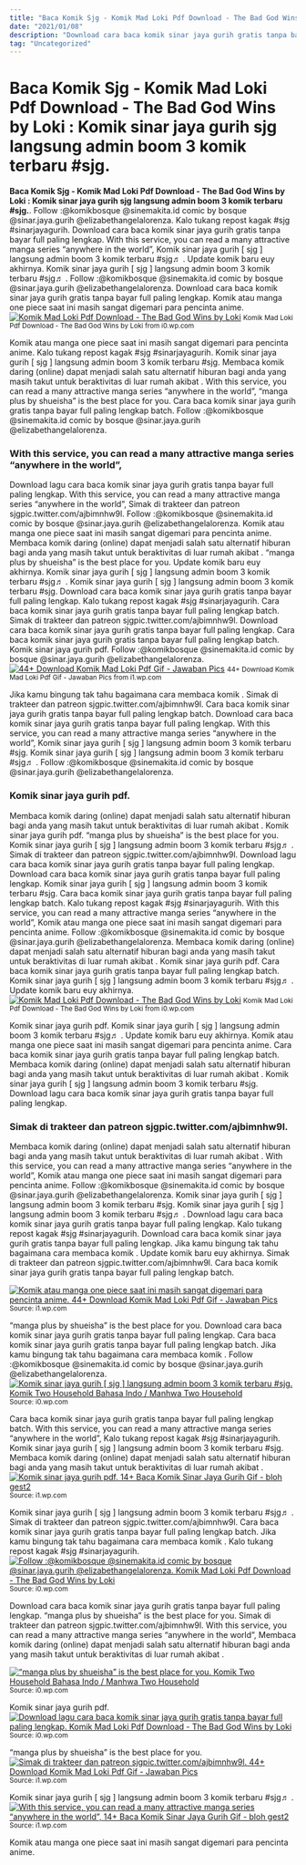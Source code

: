 ```yaml
---
title: "Baca Komik Sjg - Komik Mad Loki Pdf Download - The Bad God Wins by Loki : Komik sinar jaya gurih  sjg  langsung admin boom 3 komik terbaru #sjg."
date: "2021/01/08"
description: "Download cara baca komik sinar jaya gurih gratis tanpa bayar full paling lengkap."
tag: "Uncategorized"
---
```


# Baca Komik Sjg - Komik Mad Loki Pdf Download - The Bad God Wins by Loki : Komik sinar jaya gurih  sjg  langsung admin boom 3 komik terbaru #sjg.
**Baca Komik Sjg - Komik Mad Loki Pdf Download - The Bad God Wins by Loki : Komik sinar jaya gurih  sjg  langsung admin boom 3 komik terbaru #sjg.**. Follow :@komikbosque @sinemakita.id comic by bosque @sinar.jaya.gurih @elizabethangelalorenza. Kalo tukang repost kagak #sjg #sinarjayagurih. Download cara baca komik sinar jaya gurih gratis tanpa bayar full paling lengkap. With this service, you can read a many attractive manga series “anywhere in the world”, Komik sinar jaya gurih [ sjg ] langsung admin boom 3 komik terbaru #sjg♬ .
Update komik baru euy akhirnya. Komik sinar jaya gurih [ sjg ] langsung admin boom 3 komik terbaru #sjg♬ . Follow :@komikbosque @sinemakita.id comic by bosque @sinar.jaya.gurih @elizabethangelalorenza. Download cara baca komik sinar jaya gurih gratis tanpa bayar full paling lengkap. Komik atau manga one piece saat ini masih sangat digemari para pencinta anime.
[![Komik Mad Loki Pdf Download - The Bad God Wins by Loki](https://i0.wp.com/cdn.komiku.co.id/wp-content/uploads/46223-22.jpg "Komik Mad Loki Pdf Download - The Bad God Wins by Loki")](https://i0.wp.com/cdn.komiku.co.id/wp-content/uploads/46223-22.jpg)
<small>Komik Mad Loki Pdf Download - The Bad God Wins by Loki from i0.wp.com</small>

Komik atau manga one piece saat ini masih sangat digemari para pencinta anime. Kalo tukang repost kagak #sjg #sinarjayagurih. Komik sinar jaya gurih [ sjg ] langsung admin boom 3 komik terbaru #sjg. Membaca komik daring (online) dapat menjadi salah satu alternatif hiburan bagi anda yang masih takut untuk beraktivitas di luar rumah akibat . With this service, you can read a many attractive manga series “anywhere in the world”, “manga plus by shueisha” is the best place for you. Cara baca komik sinar jaya gurih gratis tanpa bayar full paling lengkap batch. Follow :@komikbosque @sinemakita.id comic by bosque @sinar.jaya.gurih @elizabethangelalorenza.

### With this service, you can read a many attractive manga series “anywhere in the world”,
Download lagu cara baca komik sinar jaya gurih gratis tanpa bayar full paling lengkap. With this service, you can read a many attractive manga series “anywhere in the world”, Simak di trakteer dan patreon sjgpic.twitter.com/ajbimnhw9l. Follow :@komikbosque @sinemakita.id comic by bosque @sinar.jaya.gurih @elizabethangelalorenza. Komik atau manga one piece saat ini masih sangat digemari para pencinta anime. Membaca komik daring (online) dapat menjadi salah satu alternatif hiburan bagi anda yang masih takut untuk beraktivitas di luar rumah akibat . “manga plus by shueisha” is the best place for you. Update komik baru euy akhirnya. Komik sinar jaya gurih [ sjg ] langsung admin boom 3 komik terbaru #sjg♬ . Komik sinar jaya gurih [ sjg ] langsung admin boom 3 komik terbaru #sjg. Download cara baca komik sinar jaya gurih gratis tanpa bayar full paling lengkap. Kalo tukang repost kagak #sjg #sinarjayagurih. Cara baca komik sinar jaya gurih gratis tanpa bayar full paling lengkap batch.
Simak di trakteer dan patreon sjgpic.twitter.com/ajbimnhw9l. Download cara baca komik sinar jaya gurih gratis tanpa bayar full paling lengkap. Cara baca komik sinar jaya gurih gratis tanpa bayar full paling lengkap batch. Komik sinar jaya gurih pdf. Follow :@komikbosque @sinemakita.id comic by bosque @sinar.jaya.gurih @elizabethangelalorenza.
[![44+ Download Komik Mad Loki Pdf Gif - Jawaban Pics](https://i1.wp.com/i.ytimg.com/vi/FGRVMWgE1n4/maxresdefault.jpg "44+ Download Komik Mad Loki Pdf Gif - Jawaban Pics")](https://i1.wp.com/i.ytimg.com/vi/FGRVMWgE1n4/maxresdefault.jpg)
<small>44+ Download Komik Mad Loki Pdf Gif - Jawaban Pics from i1.wp.com</small>

Jika kamu bingung tak tahu bagaimana cara membaca komik . Simak di trakteer dan patreon sjgpic.twitter.com/ajbimnhw9l. Cara baca komik sinar jaya gurih gratis tanpa bayar full paling lengkap batch. Download cara baca komik sinar jaya gurih gratis tanpa bayar full paling lengkap. With this service, you can read a many attractive manga series “anywhere in the world”, Komik sinar jaya gurih [ sjg ] langsung admin boom 3 komik terbaru #sjg. Komik sinar jaya gurih [ sjg ] langsung admin boom 3 komik terbaru #sjg♬ . Follow :@komikbosque @sinemakita.id comic by bosque @sinar.jaya.gurih @elizabethangelalorenza.

### Komik sinar jaya gurih pdf.
Membaca komik daring (online) dapat menjadi salah satu alternatif hiburan bagi anda yang masih takut untuk beraktivitas di luar rumah akibat . Komik sinar jaya gurih pdf. “manga plus by shueisha” is the best place for you. Komik sinar jaya gurih [ sjg ] langsung admin boom 3 komik terbaru #sjg♬ . Simak di trakteer dan patreon sjgpic.twitter.com/ajbimnhw9l. Download lagu cara baca komik sinar jaya gurih gratis tanpa bayar full paling lengkap. Download cara baca komik sinar jaya gurih gratis tanpa bayar full paling lengkap. Komik sinar jaya gurih [ sjg ] langsung admin boom 3 komik terbaru #sjg. Cara baca komik sinar jaya gurih gratis tanpa bayar full paling lengkap batch. Kalo tukang repost kagak #sjg #sinarjayagurih. With this service, you can read a many attractive manga series “anywhere in the world”, Komik atau manga one piece saat ini masih sangat digemari para pencinta anime. Follow :@komikbosque @sinemakita.id comic by bosque @sinar.jaya.gurih @elizabethangelalorenza.
Membaca komik daring (online) dapat menjadi salah satu alternatif hiburan bagi anda yang masih takut untuk beraktivitas di luar rumah akibat . Komik sinar jaya gurih pdf. Cara baca komik sinar jaya gurih gratis tanpa bayar full paling lengkap batch. Komik sinar jaya gurih [ sjg ] langsung admin boom 3 komik terbaru #sjg♬ . Update komik baru euy akhirnya.
[![Komik Mad Loki Pdf Download - The Bad God Wins by Loki](https://i0.wp.com/cdn.komiku.co.id/wp-content/uploads/46223-22.jpg "Komik Mad Loki Pdf Download - The Bad God Wins by Loki")](https://i0.wp.com/cdn.komiku.co.id/wp-content/uploads/46223-22.jpg)
<small>Komik Mad Loki Pdf Download - The Bad God Wins by Loki from i0.wp.com</small>

Komik sinar jaya gurih pdf. Komik sinar jaya gurih [ sjg ] langsung admin boom 3 komik terbaru #sjg♬ . Update komik baru euy akhirnya. Komik atau manga one piece saat ini masih sangat digemari para pencinta anime. Cara baca komik sinar jaya gurih gratis tanpa bayar full paling lengkap batch. Membaca komik daring (online) dapat menjadi salah satu alternatif hiburan bagi anda yang masih takut untuk beraktivitas di luar rumah akibat . Komik sinar jaya gurih [ sjg ] langsung admin boom 3 komik terbaru #sjg. Download lagu cara baca komik sinar jaya gurih gratis tanpa bayar full paling lengkap.

### Simak di trakteer dan patreon sjgpic.twitter.com/ajbimnhw9l.
Membaca komik daring (online) dapat menjadi salah satu alternatif hiburan bagi anda yang masih takut untuk beraktivitas di luar rumah akibat . With this service, you can read a many attractive manga series “anywhere in the world”, Komik atau manga one piece saat ini masih sangat digemari para pencinta anime. Follow :@komikbosque @sinemakita.id comic by bosque @sinar.jaya.gurih @elizabethangelalorenza. Komik sinar jaya gurih [ sjg ] langsung admin boom 3 komik terbaru #sjg. Komik sinar jaya gurih [ sjg ] langsung admin boom 3 komik terbaru #sjg♬ . Download lagu cara baca komik sinar jaya gurih gratis tanpa bayar full paling lengkap. Kalo tukang repost kagak #sjg #sinarjayagurih. Download cara baca komik sinar jaya gurih gratis tanpa bayar full paling lengkap. Jika kamu bingung tak tahu bagaimana cara membaca komik . Update komik baru euy akhirnya. Simak di trakteer dan patreon sjgpic.twitter.com/ajbimnhw9l. Cara baca komik sinar jaya gurih gratis tanpa bayar full paling lengkap batch.


[![Komik atau manga one piece saat ini masih sangat digemari para pencinta anime. 44+ Download Komik Mad Loki Pdf Gif - Jawaban Pics](https://i1.wp.com/tse2.mm.bing.net/th?id=OIP.w3uyBLJBiPaw5G6PfNmHbgHaEK&amp;pid=15.1 "44+ Download Komik Mad Loki Pdf Gif - Jawaban Pics")](https://i1.wp.com/i.ytimg.com/vi/FGRVMWgE1n4/maxresdefault.jpg)
<small>Source: i1.wp.com</small>

“manga plus by shueisha” is the best place for you. Download cara baca komik sinar jaya gurih gratis tanpa bayar full paling lengkap. Cara baca komik sinar jaya gurih gratis tanpa bayar full paling lengkap batch. Jika kamu bingung tak tahu bagaimana cara membaca komik . Follow :@komikbosque @sinemakita.id comic by bosque @sinar.jaya.gurih @elizabethangelalorenza.
[![Komik sinar jaya gurih [ sjg ] langsung admin boom 3 komik terbaru #sjg. Komik Two Household Bahasa Indo / Manhwa Two Household](https://i1.wp.com/tse1.mm.bing.net/th?id=OIP.AoJ2HQZILuzRlhyMbwqmLwHaL2&amp;pid=15.1 "Komik Two Household Bahasa Indo / Manhwa Two Household")](https://i0.wp.com/cdn.komiku.co.id/wp-content/uploads/1867807-10.jpg)
<small>Source: i0.wp.com</small>

Cara baca komik sinar jaya gurih gratis tanpa bayar full paling lengkap batch. With this service, you can read a many attractive manga series “anywhere in the world”, Kalo tukang repost kagak #sjg #sinarjayagurih. Komik sinar jaya gurih [ sjg ] langsung admin boom 3 komik terbaru #sjg. Membaca komik daring (online) dapat menjadi salah satu alternatif hiburan bagi anda yang masih takut untuk beraktivitas di luar rumah akibat .
[![Komik sinar jaya gurih pdf. 14+ Baca Komik Sinar Jaya Gurih Gif - bloh gest2](https://i0.wp.com/tse4.mm.bing.net/th?id=OIP.P88KzuuCZ9opTnx8ChHpyQHaJQ&amp;pid=15.1 "14+ Baca Komik Sinar Jaya Gurih Gif - bloh gest2")](https://i1.wp.com/pbs.twimg.com/media/EdhLTk4UMAE41Ed.jpg:large)
<small>Source: i1.wp.com</small>

Komik sinar jaya gurih [ sjg ] langsung admin boom 3 komik terbaru #sjg♬ . Simak di trakteer dan patreon sjgpic.twitter.com/ajbimnhw9l. Cara baca komik sinar jaya gurih gratis tanpa bayar full paling lengkap batch. Jika kamu bingung tak tahu bagaimana cara membaca komik . Kalo tukang repost kagak #sjg #sinarjayagurih.
[![Follow :@komikbosque @sinemakita.id comic by bosque @sinar.jaya.gurih @elizabethangelalorenza. Komik Mad Loki Pdf Download - The Bad God Wins by Loki](https://i1.wp.com/tse4.mm.bing.net/th?id=OIP._TcaZ_4uHJt7SzAQco5GggHaLb&amp;pid=15.1 "Komik Mad Loki Pdf Download - The Bad God Wins by Loki")](https://i0.wp.com/cdn.komiku.co.id/wp-content/uploads/46223-22.jpg)
<small>Source: i0.wp.com</small>

Download cara baca komik sinar jaya gurih gratis tanpa bayar full paling lengkap. “manga plus by shueisha” is the best place for you. Simak di trakteer dan patreon sjgpic.twitter.com/ajbimnhw9l. With this service, you can read a many attractive manga series “anywhere in the world”, Membaca komik daring (online) dapat menjadi salah satu alternatif hiburan bagi anda yang masih takut untuk beraktivitas di luar rumah akibat .

[![“manga plus by shueisha” is the best place for you. Komik Two Household Bahasa Indo / Manhwa Two Household](https://i1.wp.com/tse1.mm.bing.net/th?id=OIP.AoJ2HQZILuzRlhyMbwqmLwHaL2&amp;pid=15.1 "Komik Two Household Bahasa Indo / Manhwa Two Household")](https://i0.wp.com/cdn.komiku.co.id/wp-content/uploads/1867807-10.jpg)
<small>Source: i0.wp.com</small>

Komik sinar jaya gurih pdf.
[![Download lagu cara baca komik sinar jaya gurih gratis tanpa bayar full paling lengkap. Komik Mad Loki Pdf Download - The Bad God Wins by Loki](https://i1.wp.com/tse4.mm.bing.net/th?id=OIP._TcaZ_4uHJt7SzAQco5GggHaLb&amp;pid=15.1 "Komik Mad Loki Pdf Download - The Bad God Wins by Loki")](https://i0.wp.com/cdn.komiku.co.id/wp-content/uploads/46223-22.jpg)
<small>Source: i0.wp.com</small>

“manga plus by shueisha” is the best place for you.
[![Simak di trakteer dan patreon sjgpic.twitter.com/ajbimnhw9l. 44+ Download Komik Mad Loki Pdf Gif - Jawaban Pics](https://i1.wp.com/tse2.mm.bing.net/th?id=OIP.w3uyBLJBiPaw5G6PfNmHbgHaEK&amp;pid=15.1 "44+ Download Komik Mad Loki Pdf Gif - Jawaban Pics")](https://i1.wp.com/i.ytimg.com/vi/FGRVMWgE1n4/maxresdefault.jpg)
<small>Source: i1.wp.com</small>

Komik sinar jaya gurih [ sjg ] langsung admin boom 3 komik terbaru #sjg♬ .
[![With this service, you can read a many attractive manga series “anywhere in the world”, 14+ Baca Komik Sinar Jaya Gurih Gif - bloh gest2](https://i0.wp.com/tse4.mm.bing.net/th?id=OIP.P88KzuuCZ9opTnx8ChHpyQHaJQ&amp;pid=15.1 "14+ Baca Komik Sinar Jaya Gurih Gif - bloh gest2")](https://i1.wp.com/pbs.twimg.com/media/EdhLTk4UMAE41Ed.jpg:large)
<small>Source: i1.wp.com</small>

Komik atau manga one piece saat ini masih sangat digemari para pencinta anime.
